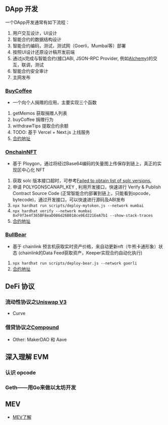 ## DApp 开发

一个DApp开发通常有如下流程：
1. 用户交互设计，UI设计
2. 智能合约的数据结构设计
3. 智能合约编码，测试，测试网（Goerli，Mumbai等）部署
4. 按照UI设计还原设计稿开发前端
5. 通过js完成与智能合约(接口ABI, JSON-RPC Provider, 例如[Alchemy](https://alchemy.com/?r=Tc4MjkwNzQxMzQwM))的交互，联调，测试
6. 智能合约安全审计
6. 主网发布

### [BuyCoffee](./DApp/contracts/BuyCoffee.sol)
* 一个向个人捐赠的应用，主要实现三个函数
1. getMemos 获取捐赠人列表
2. buyCoffee 捐赠行为
3. withdrawTips 提取合约余额
4. TODO: 基于 Vercel + Next.js 上线服务
5. [合约地址](https://goerli.etherscan.io/address/0x0abfa39ba5c8aec9be8643bcaa002b9bcf3914cf)

### [OnchainNFT](./DApp/contracts/MyToken.sol)
* 基于 Ploygon，通过将经过Base64编码的矢量图上传保存到链上，真正的实现区中心化 NFT
1. 获取 solc 版本接口超时，可参考[Failed to obtain list of solc versions.](https://github.com/NomicFoundation/hardhat/issues/2684#issuecomment-1177001254)
2. 申请 POLYGONSCANAPI_KEY , 利用开发接口，快速进行 Verify & Publish Contract Source Code (正常智能合约部署到链上，只能看到opcode， bytecode)，通过开发接口，可以快速进行源码及ABI发布
3. `npx hardhat run scripts/deploy-mytoken.js --network mumbai`
4. `npx hardhat verify --network mumbai 0xF9f3e4f365BF8eaD086d26B018ce9Ed221EeA7b1 --show-stack-traces`
5. [合约地址](https://mumbai.polygonscan.com/address/0xf9f3e4f365bf8ead086d26b018ce9ed221eea7b1)


### [BullBear](./DApp/contracts/BullBear.sol)
* 基于 chainlink 预言机获取实时资产价格，来自动更新nft（牛熊卡通形象）状态 (chainlink的Data Feed获取资产，Keeper实现合约自动化执行)
1. `npx hardhat run scripts/deploy-bear.js --network goerli`
2. [合约地址](https://goerli.etherscan.io/address/0xdd044eabe7adfd7987f942439be75ef1d7ab2ecf)

## DeFi 协议

### 流动性协议之[Uniswap V3](https://uniswap.org/blog/uniswap-v3)
* Curve

### 借贷协议之[Compound](https://compound.finance/)
* Other: MakerDAO 和 Aave

## 深入理解 EVM

### 认识 opcode

### Geth——用Go来做以太坊开发

## MEV
* [MEV了解](./MEV/MEV%E4%BA%86%E8%A7%A3.md)
